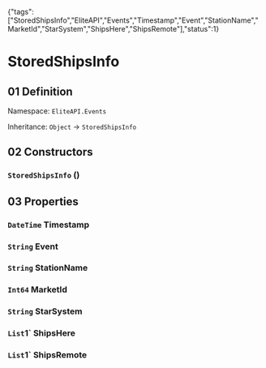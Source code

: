 {"tags":["StoredShipsInfo","EliteAPI","Events","Timestamp","Event","StationName","MarketId","StarSystem","ShipsHere","ShipsRemote"],"status":1}

# StoredShipsInfo

## 01 Definition

Namespace: `EliteAPI.Events`

Inheritance: `Object` → `StoredShipsInfo`

## 02 Constructors

### `StoredShipsInfo` ()

## 03 Properties

### `DateTime` Timestamp

### `String` Event

### `String` StationName

### `Int64` MarketId

### `String` StarSystem

### `List`1` ShipsHere

### `List`1` ShipsRemote

